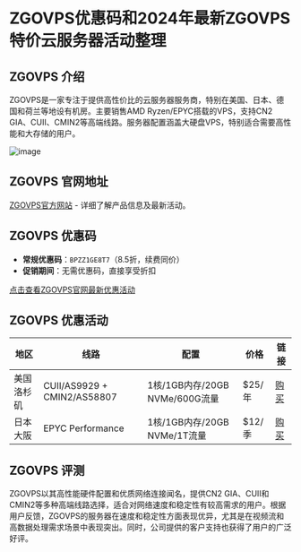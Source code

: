 # ZGOVPS优惠码和2024年最新ZGOVPS特价云服务器活动整理

## ZGOVPS 介绍
ZGOVPS是一家专注于提供高性价比的云服务器服务商，特别在美国、日本、德国和荷兰等地设有机房。主要销售AMD Ryzen/EPYC搭载的VPS，支持CN2 GIA、CUII、CMIN2等高端线路。服务器配置涵盖大硬盘VPS，特别适合需要高性能和大存储的用户。

![image](https://github.com/thatsw812/ZGOVPS/assets/167752560/ec74f5c3-b6cf-4b6b-ab8f-a74f31c838e6)

## ZGOVPS 官网地址
[ZGOVPS官方网站](https://clients.zgovps.com/?affid=609) - 详细了解产品信息及最新活动。

## ZGOVPS 优惠码
- **常规优惠码**：`BPZZ1GE8T7`（8.5折，续费同价）
- **促销期间**：无需优惠码，直接享受折扣

[点击查看ZGOVPS官网最新优惠活动](https://clients.zgovps.com/?affid=609)

## ZGOVPS 优惠活动

| 地区 | 线路 | 配置 | 价格 | 链接 |
| ---- | ---- | ---- | ---- | ---- |
| 美国洛杉矶 | CUII/AS9929 + CMIN2/AS58807 | 1核/1GB内存/20GB NVMe/600G流量 | $25/年 | [购买](https://clients.zgovps.com/?cmd=cart&action=add&affid=609&id=65) |
| 日本大阪 | EPYC Performance | 1核/1GB内存/20GB NVMe/1T流量 | $12/季 | [购买](https://clients.zgovps.com/?cmd=cart&action=add&affid=609&id=11) |

## ZGOVPS 评测
ZGOVPS以其高性能硬件配置和优质网络连接闻名，提供CN2 GIA、CUII和CMIN2等多种高端线路选择，适合对网络速度和稳定性有较高需求的用户。根据用户反馈，ZGOVPS的服务器在速度和稳定性方面表现优异，尤其是在视频流和高数据处理需求场景中表现突出。同时，公司提供的客户支持也获得了用户的广泛好评。
